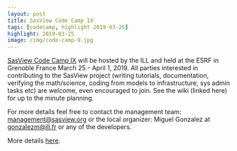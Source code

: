 ```yaml
---
layout: post
title: SasView Code Camp IX
tags: [codecamp, highlight 2019-03-25]
highlight: 2019-03-25
image: /img/code-camp-9.jpg
---
```


[SasView Code Camp IX](http://trac.sasview.org/wiki/CodeCampIX) will be hosted
by the ILL and held at the ESRF in Grenoble France March 25 - April 1, 2019.
All parties interested in contributing to the SasView project (writing tutorials,
documentation, verifying the math/science, coding from models to infrastructure,
sys admin tasks etc) are welcome, even encouraged to join.  See the wiki (linked
here) for up to the minute planning.

For more details feel free to contact the management team:
[management@sasview.org](mailto:management@sasview.org)
or the local organizer:
Miguel Gonzalez at [gonzalezm@ill.fr](mailto:gonzalezm@ill.fr)
or any of the developers.

More details [here](http://trac.sasview.org/wiki/CodeCampIX).
